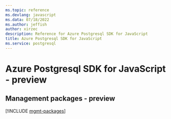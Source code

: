 ```yaml
---
ms.topic: reference
ms.devlang: javascript
ms.data: 07/18/2022
ms.author: jeffish
author: xirzec
description: Reference for Azure Postgresql SDK for JavaScript
title: Azure Postgresql SDK for JavaScript
ms.service: postgresql
---
```

# Azure Postgresql SDK for JavaScript - preview

## Management packages - preview
[!INCLUDE [mgmt-packages](postgresql-mgmt-index.md)]
